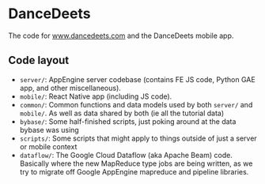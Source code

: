 # DanceDeets

The code for www.dancedeets.com and the DanceDeets mobile app.

## Code layout

- `server/`: AppEngine server codebase (contains FE JS code, Python GAE app, and other miscellaneous).
- `mobile/`: React Native app (including JS code).
- `common/`: Common functions and data models used by both `server/` and `mobile/`. As well as data shared by both (ie all the tutorial data)
- `bybase/`: Some half-finished scripts, just poking around at the data bybase was using
- `scripts/`: Some scripts that might apply to things outside of just a server or mobile context
- `dataflow/`: The Google Cloud Dataflow (aka Apache Beam) code. Basically where the new MapReduce type jobs are being written, as we try to migrate off Google AppEngine mapreduce and pipeline libraries.
